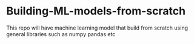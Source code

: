 # Building-ML-models-from-scratch
This repo will have machine learning model that build from scratch using general libraries such as numpy pandas etc
